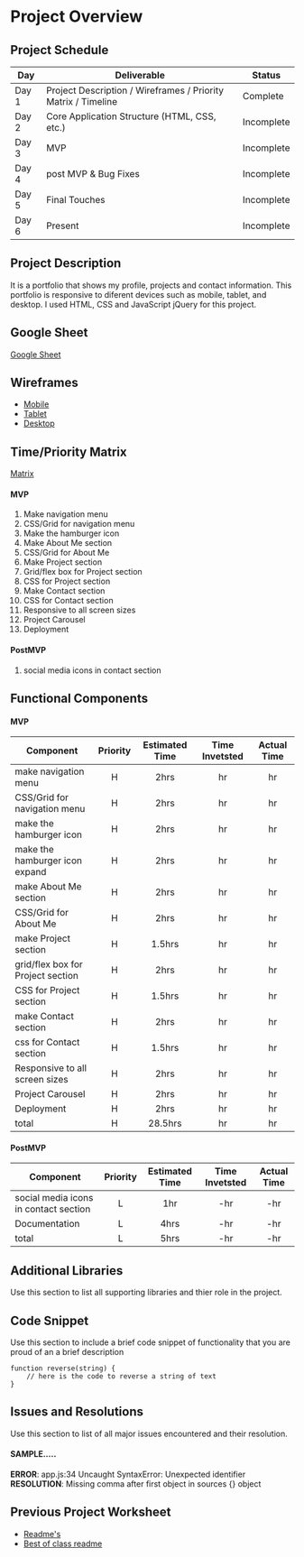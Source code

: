 # Project Overview

## Project Schedule

|  Day | Deliverable | Status
|---|---| ---|
|Day 1| Project Description / Wireframes / Priority Matrix / Timeline| Complete
|Day 2| Core Application Structure (HTML, CSS, etc.) | Incomplete
|Day 3| MVP | Incomplete
|Day 4| post MVP & Bug Fixes | Incomplete
|Day 5| Final Touches  | Incomplete
|Day 6| Present  | Incomplete


## Project Description
It is a portfolio that shows my profile, projects and contact information.
This portfolio is responsive to diferent devices such as mobile, tablet, and desktop. 
I used HTML, CSS and JavaScript jQuery for this project.

## Google Sheet

[Google Sheet](https://docs.google.com/spreadsheets/d/17pKLKcKpLI0lPHyigkDAjgCk2h_nSYcLOziO22KOGRQ/edit?usp=sharing)

## Wireframes

- [Mobile](https://res.cloudinary.com/dqduwnrb1/image/upload/v1594523916/project_mobile_gm4vya.png)
- [Tablet](https://res.cloudinary.com/dqduwnrb1/image/upload/v1594523916/project_tablet_nv78m0.png)
- [Desktop](https://res.cloudinary.com/dqduwnrb1/image/upload/v1594523916/project_desktop_vvnkos.png)



## Time/Priority Matrix 
[Matrix](https://docs.google.com/presentation/d/1NXjgKb0sx3a8bXva7Sy3hEhXmCKah-mM6NvYDY1d13w/edit?usp=sharing)

#### MVP 
1. Make navigation menu 
2. CSS/Grid for navigation menu
3. Make the hamburger icon 
4. Make About Me section 
5. CSS/Grid for About Me 
6. Make Project section 
7. Grid/flex box for Project section 
8. CSS for Project section 
9. Make Contact section 
9. CSS for Contact section
10. Responsive to all screen sizes
11. Project Carousel
12. Deployment



#### PostMVP 
1. social media icons in contact section

## Functional Components

#### MVP
| Component | Priority | Estimated Time | Time Invetsted | Actual Time |
| --- | :---: |  :---: | :---: | :---: |
| make navigation menu | H | 2hrs | hr | hr|
| CSS/Grid for navigation menu | H | 2hrs | hr | hr|
| make the hamburger icon  | H | 2hrs | hr | hr|
| make the hamburger icon expand | H | 2hrs | hr | hr|
| make About Me section | H | 2hrs | hr | hr|
| CSS/Grid for About Me | H | 2hrs | hr | hr|
| make Project section | H | 1.5hrs| hr | hr |
| grid/flex box for Project section | H | 2hrs| hr | hr |
| CSS for Project section | H | 1.5hrs| hr | hr |
| make Contact section | H | 2hrs| hr | hr |
| css for Contact section | H | 1.5hrs| hr | hr |
| Responsive to all screen sizes | H | 2hrs| hr | hr |
| Project Carousel | H | 2hrs| hr | hr |
| Deployment | H | 2hrs| hr | hr |
| total | H | 28.5hrs| hr | hr |

#### PostMVP
| Component | Priority | Estimated Time | Time Invetsted | Actual Time |
| --- | :---: |  :---: | :---: | :---: |
| social media icons in contact section | L | 1hr | -hr | -hr|
| Documentation | L | 4hrs | -hr | -hr|
| total | L | 5hrs | -hr | -hr|

## Additional Libraries
 Use this section to list all supporting libraries and thier role in the project. 

## Code Snippet

Use this section to include a brief code snippet of functionality that you are proud of an a brief description  

```
function reverse(string) {
	// here is the code to reverse a string of text
}
```

## Issues and Resolutions
 Use this section to list of all major issues encountered and their resolution.

#### SAMPLE.....
**ERROR**: app.js:34 Uncaught SyntaxError: Unexpected identifier                                
**RESOLUTION**: Missing comma after first object in sources {} object

## Previous Project Worksheet
 - [Readme's](https://github.com/jkeohan/fewd-class-repo/tree/master/final-project-worksheet/project-worksheet-examples)
 - [Best of class readme](https://github.com/jkeohan/fewd-class-repo/blob/master/final-project-worksheet/project-worksheet-examples/portfolio-gracie.md)
